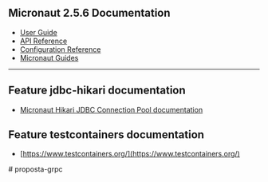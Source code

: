 ## Micronaut 2.5.6 Documentation

- [User Guide](https://docs.micronaut.io/2.5.6/guide/index.html)
- [API Reference](https://docs.micronaut.io/2.5.6/api/index.html)
- [Configuration Reference](https://docs.micronaut.io/2.5.6/guide/configurationreference.html)
- [Micronaut Guides](https://guides.micronaut.io/index.html)
---

## Feature jdbc-hikari documentation

- [Micronaut Hikari JDBC Connection Pool documentation](https://micronaut-projects.github.io/micronaut-sql/latest/guide/index.html#jdbc)

## Feature testcontainers documentation

- [https://www.testcontainers.org/](https://www.testcontainers.org/)

#   p r o p o s t a - g r p c  
 